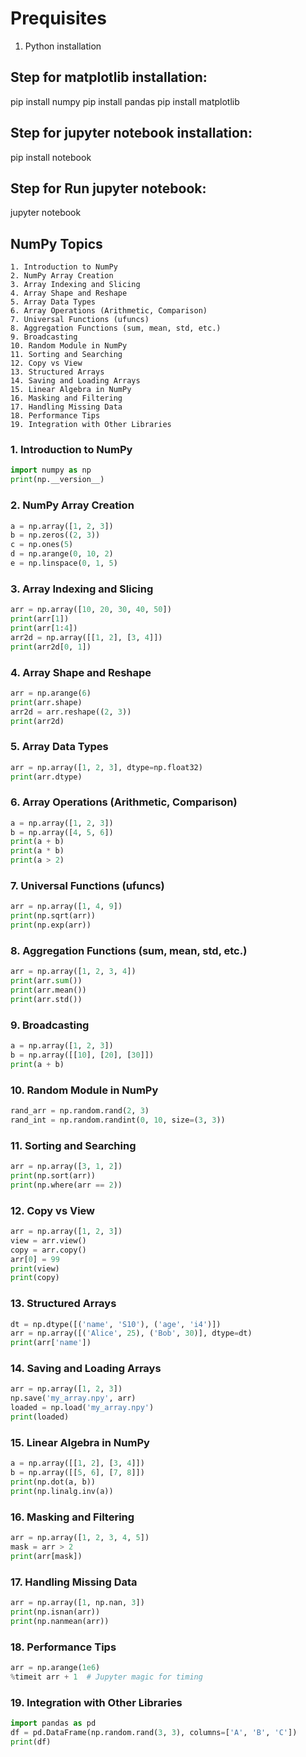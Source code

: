 # Prequisites
1. Python installation


## Step for matplotlib installation:
pip install numpy
pip install pandas
pip install matplotlib

## Step for jupyter notebook installation:
pip install notebook

## Step for Run jupyter notebook:
jupyter notebook


## NumPy Topics

    1. Introduction to NumPy
    2. NumPy Array Creation
    3. Array Indexing and Slicing
    4. Array Shape and Reshape
    5. Array Data Types
    6. Array Operations (Arithmetic, Comparison)
    7. Universal Functions (ufuncs)
    8. Aggregation Functions (sum, mean, std, etc.)
    9. Broadcasting
    10. Random Module in NumPy
    11. Sorting and Searching
    12. Copy vs View
    13. Structured Arrays
    14. Saving and Loading Arrays
    15. Linear Algebra in NumPy
    16. Masking and Filtering
    17. Handling Missing Data
    18. Performance Tips
    19. Integration with Other Libraries

### 1. Introduction to NumPy

```python
import numpy as np
print(np.__version__)
```

### 2. NumPy Array Creation

```python
a = np.array([1, 2, 3])
b = np.zeros((2, 3))
c = np.ones(5)
d = np.arange(0, 10, 2)
e = np.linspace(0, 1, 5)
```

### 3. Array Indexing and Slicing

```python
arr = np.array([10, 20, 30, 40, 50])
print(arr[1])
print(arr[1:4])
arr2d = np.array([[1, 2], [3, 4]])
print(arr2d[0, 1])
```

### 4. Array Shape and Reshape

```python
arr = np.arange(6)
print(arr.shape)
arr2d = arr.reshape((2, 3))
print(arr2d)
```

### 5. Array Data Types

```python
arr = np.array([1, 2, 3], dtype=np.float32)
print(arr.dtype)
```

### 6. Array Operations (Arithmetic, Comparison)

```python
a = np.array([1, 2, 3])
b = np.array([4, 5, 6])
print(a + b)
print(a * b)
print(a > 2)
```

### 7. Universal Functions (ufuncs)

```python
arr = np.array([1, 4, 9])
print(np.sqrt(arr))
print(np.exp(arr))
```

### 8. Aggregation Functions (sum, mean, std, etc.)

```python
arr = np.array([1, 2, 3, 4])
print(arr.sum())
print(arr.mean())
print(arr.std())
```

### 9. Broadcasting

```python
a = np.array([1, 2, 3])
b = np.array([[10], [20], [30]])
print(a + b)
```

### 10. Random Module in NumPy

```python
rand_arr = np.random.rand(2, 3)
rand_int = np.random.randint(0, 10, size=(3, 3))
```

### 11. Sorting and Searching

```python
arr = np.array([3, 1, 2])
print(np.sort(arr))
print(np.where(arr == 2))
```

### 12. Copy vs View

```python
arr = np.array([1, 2, 3])
view = arr.view()
copy = arr.copy()
arr[0] = 99
print(view)
print(copy)
```

### 13. Structured Arrays

```python
dt = np.dtype([('name', 'S10'), ('age', 'i4')])
arr = np.array([('Alice', 25), ('Bob', 30)], dtype=dt)
print(arr['name'])
```

### 14. Saving and Loading Arrays

```python
arr = np.array([1, 2, 3])
np.save('my_array.npy', arr)
loaded = np.load('my_array.npy')
print(loaded)
```

### 15. Linear Algebra in NumPy

```python
a = np.array([[1, 2], [3, 4]])
b = np.array([[5, 6], [7, 8]])
print(np.dot(a, b))
print(np.linalg.inv(a))
```

### 16. Masking and Filtering

```python
arr = np.array([1, 2, 3, 4, 5])
mask = arr > 2
print(arr[mask])
```

### 17. Handling Missing Data

```python
arr = np.array([1, np.nan, 3])
print(np.isnan(arr))
print(np.nanmean(arr))
```

### 18. Performance Tips

```python
arr = np.arange(1e6)
%timeit arr + 1  # Jupyter magic for timing
```

### 19. Integration with Other Libraries

```python
import pandas as pd
df = pd.DataFrame(np.random.rand(3, 3), columns=['A', 'B', 'C'])
print(df)
```